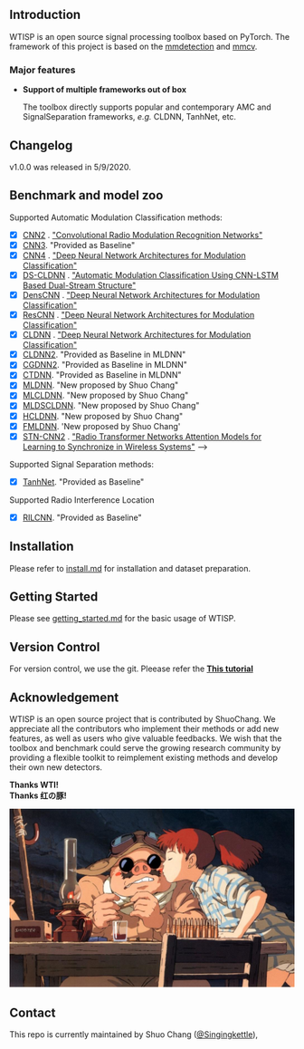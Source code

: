 ## Introduction

WTISP is an open source signal processing toolbox based on PyTorch. The framework of this project is based on
the [mmdetection](https://github.com/open-mmlab/mmdetection) and [mmcv](https://github.com/open-mmlab/mmcv).

### Major features

- **Support of multiple frameworks out of box**

  The toolbox directly supports popular and contemporary AMC and SignalSeparation frameworks, *e.g.* CLDNN, TanhNet,
  etc.

## Changelog

v1.0.0 was released in 5/9/2020.

## Benchmark and model zoo

Supported Automatic Modulation Classification methods:

- [x] [CNN2](configs/cnn2)
  . ["Convolutional Radio Modulation Recognition Networks"](https://link.springer.com/chapter/10.1007%2F978-3-319-44188-7_16)
- [x] [CNN3](configs/cnn3). "Provided as Baseline"
- [x] [CNN4](config/cnn4)
  . ["Deep Neural Network Architectures for Modulation Classification"](https://ieeexplore.ieee.org/document/8335483)
- [x] [DS-CLDNN](configs/ds_cldnn)
  . ["Automatic Modulation Classification Using CNN-LSTM Based Dual-Stream Structure"](https://ieeexplore.ieee.org/document/9220797)
- [x] [DensCNN](config/denscnn)
  . ["Deep Neural Network Architectures for Modulation Classification"](https://ieeexplore.ieee.org/document/8335483)
- [x] [ResCNN](config/rescnn)
  . ["Deep Neural Network Architectures for Modulation Classification"](https://ieeexplore.ieee.org/document/8335483)
- [x] [CLDNN](config/cldnn)
  . ["Deep Neural Network Architectures for Modulation Classification"](https://ieeexplore.ieee.org/document/8335483)
- [x] [CLDNN2](config/crdnn). "Provided as Baseline in MLDNN"
- [x] [CGDNN2](config/crdnn). "Provided as Baseline in MLDNN"
- [x] [CTDNN](config/ctdnn). "Provided as Baseline in MLDNN"
- [x] [MLDNN](config/ctdnn). "New proposed by Shuo Chang"
- [x] [MLCLDNN](config/ctdnn). "New proposed by Shuo Chang"
- [x] [MLDSCLDNN](config/ctdnn). "New proposed by Shuo Chang"
- [x] [HCLDNN](config/ctdnn). "New proposed by Shuo Chang"
- [X] [FMLDNN](config/fmldnn). 'New proposed by Shuo Chang'
- [x] [STN-CNN2](config/stncnn2)
  . ["Radio Transformer Networks Attention Models for Learning to Synchronize in Wireless Systems"](https://ieeexplore.ieee.org/document/7869126/)
  -->

Supported Signal Separation methods:

- [x] [TanhNet](configs/tcnn). "Provided as Baseline"

Supported Radio Interference Location

- [x] [RILCNN](configs/rilcnn). "Provided as Baseline"

## Installation

Please refer to [install.md](docs/install.md) for installation and dataset preparation.

## Getting Started

Please see [getting_started.md](docs/getting_started.md) for the basic usage of WTISP.

## Version Control

For version control, we use the git. Pleease refer the [**This tutorial**](docs/git_tutorial.md)

## Acknowledgement

WTISP is an open source project that is contributed by ShuoChang. We appreciate all the contributors who implement their
methods or add new features, as well as users who give valuable feedbacks. We wish that the toolbox and benchmark could
serve the growing research community by providing a flexible toolkit to reimplement existing methods and develop their
own new detectors.

**Thanks WTI!**  
**Thanks 红の豚!**

![demo image](resources/pig.jfif)

## Contact

This repo is currently maintained by Shuo Chang ([@Singingkettle](https://github.com/Singingkettle)), 
